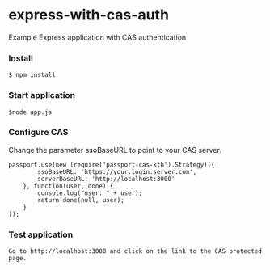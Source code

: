express-with-cas-auth
=====================

Example Express application with CAS authentication

### Install

    $ npm install

### Start application

    $node app.js

### Configure CAS

Change the parameter ssoBaseURL to point to your CAS server.

    passport.use(new (require('passport-cas-kth').Strategy)({
            ssoBaseURL: 'https://your.login.server.com',
            serverBaseURL: 'http://localhost:3000'
        }, function(user, done) {
            console.log("user: " + user);
            return done(null, user);
        }
    ));

### Test application

    Go to http://localhost:3000 and click on the link to the CAS protected page.